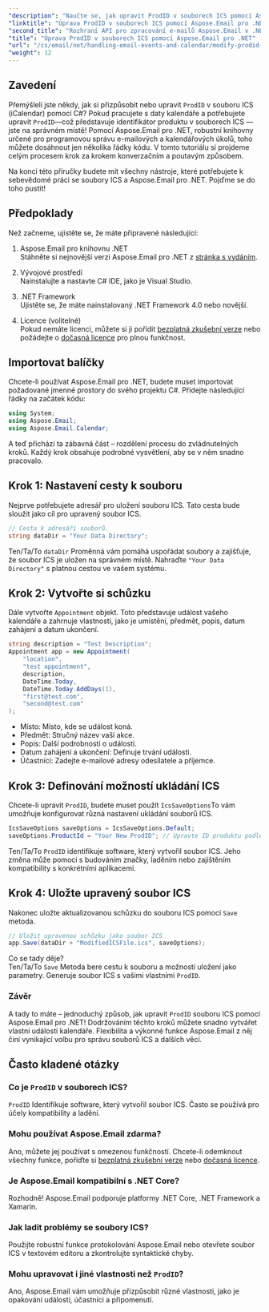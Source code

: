 ```yaml
---
"description": "Naučte se, jak upravit ProdID v souborech ICS pomocí Aspose.Email pro .NET. Podrobný návod s kódem, tipy a nejčastějšími dotazy pro bezproblémovou správu kalendářů."
"linktitle": "Úprava ProdID v souborech ICS pomocí Aspose.Email pro .NET"
"second_title": "Rozhraní API pro zpracování e-mailů Aspose.Email v .NET"
"title": "Úprava ProdID v souborech ICS pomocí Aspose.Email pro .NET"
"url": "/cs/email/net/handling-email-events-and-calendar/modify-prodid-in-ics-files/"
"weight": 12
---
```


## Zavedení

Přemýšleli jste někdy, jak si přizpůsobit nebo upravit `ProdID` v souboru ICS (iCalendar) pomocí C#? Pokud pracujete s daty kalendáře a potřebujete upravit `ProdID`—což představuje identifikátor produktu v souborech ICS — jste na správném místě! Pomocí Aspose.Email pro .NET, robustní knihovny určené pro programovou správu e-mailových a kalendářových úkolů, toho můžete dosáhnout jen několika řádky kódu. V tomto tutoriálu si projdeme celým procesem krok za krokem konverzačním a poutavým způsobem.

Na konci této příručky budete mít všechny nástroje, které potřebujete k sebevědomé práci se soubory ICS a Aspose.Email pro .NET. Pojďme se do toho pustit!

## Předpoklady

Než začneme, ujistěte se, že máte připravené následující:

1. Aspose.Email pro knihovnu .NET  
   Stáhněte si nejnovější verzi Aspose.Email pro .NET z [stránka s vydáním](https://releases.aspose.com/email/net/).  

2. Vývojové prostředí  
   Nainstalujte a nastavte C# IDE, jako je Visual Studio.

3. .NET Framework  
   Ujistěte se, že máte nainstalovaný .NET Framework 4.0 nebo novější.

4. Licence (volitelné)  
   Pokud nemáte licenci, můžete si ji pořídit [bezplatná zkušební verze](https://releases.aspose.com/) nebo požádejte o [dočasná licence](https://purchase.aspose.com/temporary-license/) pro plnou funkčnost.

## Importovat balíčky

Chcete-li používat Aspose.Email pro .NET, budete muset importovat požadované jmenné prostory do svého projektu C#. Přidejte následující řádky na začátek kódu:

```csharp
using System;
using Aspose.Email;
using Aspose.Email.Calendar;
```

A teď přichází ta zábavná část – rozdělení procesu do zvládnutelných kroků. Každý krok obsahuje podrobné vysvětlení, aby se v něm snadno pracovalo.

## Krok 1: Nastavení cesty k souboru

Nejprve potřebujete adresář pro uložení souboru ICS. Tato cesta bude sloužit jako cíl pro upravený soubor ICS.

```csharp
// Cesta k adresáři souborů.
string dataDir = "Your Data Directory";
```
 
Ten/Ta/To `dataDir` Proměnná vám pomáhá uspořádat soubory a zajišťuje, že soubor ICS je uložen na správném místě. Nahraďte `"Your Data Directory"` s platnou cestou ve vašem systému.

## Krok 2: Vytvořte si schůzku

Dále vytvořte `Appointment` objekt. Toto představuje událost vašeho kalendáře a zahrnuje vlastnosti, jako je umístění, předmět, popis, datum zahájení a datum ukončení.

```csharp
string description = "Test Description";
Appointment app = new Appointment(
    "location", 
    "test appointment", 
    description, 
    DateTime.Today,
    DateTime.Today.AddDays(1), 
    "first@test.com", 
    "second@test.com"
);
```
 
- Místo: Místo, kde se událost koná.  
- Předmět: Stručný název vaší akce.  
- Popis: Další podrobnosti o události.  
- Datum zahájení a ukončení: Definuje trvání události.  
- Účastníci: Zadejte e-mailové adresy odesílatele a příjemce.

## Krok 3: Definování možností ukládání ICS

Chcete-li upravit `ProdID`, budete muset použít `IcsSaveOptions`To vám umožňuje konfigurovat různá nastavení ukládání souborů ICS.

```csharp
IcsSaveOptions saveOptions = IcsSaveOptions.Default;
saveOptions.ProductId = "Your New ProdID"; // Upravte ID produktu podle potřeby
```
 
Ten/Ta/To `ProdID` identifikuje software, který vytvořil soubor ICS. Jeho změna může pomoci s budováním značky, laděním nebo zajištěním kompatibility s konkrétními aplikacemi.

## Krok 4: Uložte upravený soubor ICS

Nakonec uložte aktualizovanou schůzku do souboru ICS pomocí `Save` metoda.

```csharp
// Uložit upravenou schůzku jako soubor ICS
app.Save(dataDir + "ModifiedICSFile.ics", saveOptions);
```

Co se tady děje?  
Ten/Ta/To `Save` Metoda bere cestu k souboru a možnosti uložení jako parametry. Generuje soubor ICS s vašimi vlastními `ProdID`.

### Závěr

A tady to máte – jednoduchý způsob, jak upravit `ProdID` souboru ICS pomocí Aspose.Email pro .NET! Dodržováním těchto kroků můžete snadno vytvářet vlastní události kalendáře. Flexibilita a výkonné funkce Aspose.Email z něj činí vynikající volbu pro správu souborů ICS a dalších věcí.

## Často kladené otázky

### Co je `ProdID` v souborech ICS?  
`ProdID` Identifikuje software, který vytvořil soubor ICS. Často se používá pro účely kompatibility a ladění.

### Mohu používat Aspose.Email zdarma?  
Ano, můžete jej používat s omezenou funkčností. Chcete-li odemknout všechny funkce, pořiďte si [bezplatná zkušební verze](https://releases.aspose.com/) nebo [dočasná licence](https://purchase.aspose.com/temporary-license/).

### Je Aspose.Email kompatibilní s .NET Core?  
Rozhodně! Aspose.Email podporuje platformy .NET Core, .NET Framework a Xamarin.

### Jak ladit problémy se soubory ICS?  
Použijte robustní funkce protokolování Aspose.Email nebo otevřete soubor ICS v textovém editoru a zkontrolujte syntaktické chyby.

### Mohu upravovat i jiné vlastnosti než `ProdID`?  
Ano, Aspose.Email vám umožňuje přizpůsobit různé vlastnosti, jako je opakování událostí, účastníci a připomenutí.
